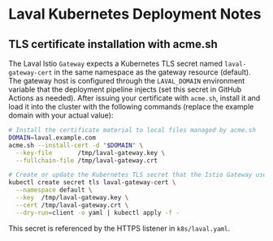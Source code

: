 # Laval Kubernetes Deployment Notes

## TLS certificate installation with acme.sh

The Laval Istio `Gateway` expects a Kubernetes TLS secret named
`laval-gateway-cert` in the same namespace as the gateway resource (default).
The gateway host is configured through the `LAVAL_DOMAIN` environment variable
that the deployment pipeline injects (set this secret in GitHub Actions as
needed). After issuing your certificate with `acme.sh`, install it and load it
into the cluster with the following commands (replace the example domain with
your actual value):

```bash
# Install the certificate material to local files managed by acme.sh
DOMAIN=laval.example.com
acme.sh --install-cert -d "$DOMAIN" \
  --key-file       /tmp/laval-gateway.key \
  --fullchain-file /tmp/laval-gateway.crt

# Create or update the Kubernetes TLS secret that the Istio Gateway uses
kubectl create secret tls laval-gateway-cert \
  --namespace default \
  --key  /tmp/laval-gateway.key \
  --cert /tmp/laval-gateway.crt \
  --dry-run=client -o yaml | kubectl apply -f -
```

This secret is referenced by the HTTPS listener in `k8s/laval.yaml`.
